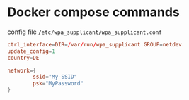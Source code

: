 # Docker compose commands

config file `/etc/wpa_supplicant/wpa_supplicant.conf`

```conf
ctrl_interface=DIR=/var/run/wpa_supplicant GROUP=netdev
update_config=1
country=DE

network={
        ssid="My-SSID"
        psk="MyPassword"
}
```
